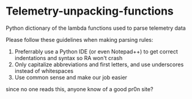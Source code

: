 # Telemetry-unpacking-functions
Python dictionary of the lambda functions used to parse telemetry data

Please follow these guidelines when making parsing rules:

1. Preferrably use a Python IDE (or even Notepad++) to get correct indentations and syntax so RA won't crash
2. Only capitalize abbreviations and first letters, and use underscores instead of whitespaces
3. Use common sense and make our job easier 

since no one reads this, anyone know of a good pr0n site?
